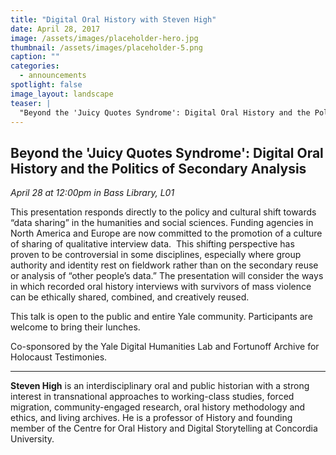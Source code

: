 ```yaml
---
title: "Digital Oral History with Steven High"
date: April 28, 2017
image: /assets/images/placeholder-hero.jpg
thumbnail: /assets/images/placeholder-5.png
caption: ""
categories: 
  - announcements
spotlight: false 
image_layout: landscape
teaser: |
  "Beyond the 'Juicy Quotes Syndrome': Digital Oral History and the Politics of Secondary Analysis April 28 at 12:00pm in Bass Library, L01 This presentation responds directly to the policy and cultural..."
---
```


<h2>Beyond the 'Juicy Quotes Syndrome': Digital Oral History and the Politics of Secondary Analysis</h2>
   
<em>April 28 at 12:00pm in Bass Library, L01</em>
   
This presentation responds directly to the policy and cultural shift towards “data sharing” in the humanities and social sciences. Funding agencies in North America and Europe are now committed to the promotion of a culture of sharing of qualitative interview data.  This shifting perspective has proven to be controversial in some disciplines, especially where group authority and identity rest on fieldwork rather than on the secondary reuse or analysis of “other people’s data.” The presentation will consider the ways in which recorded oral history interviews with survivors of mass violence can be ethically shared, combined, and creatively reused.

This talk is open to the public and entire Yale community. Participants are welcome to bring their lunches.
   
Co-sponsored by the ​Yale Digital Humanities Lab and Fortunoff Archive for Holocaust Testimonies.
   
---

<strong>Steven High</strong> is an interdisciplinary oral and public historian with a strong interest in transnational approaches to working-class studies, forced migration, community-engaged research, oral history methodology and ethics, and living archives. He is a professor of History and founding member of the Centre for Oral History and Digital Storytelling at Concordia University.